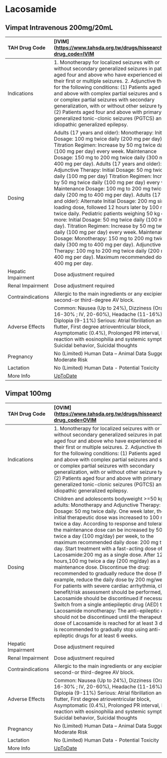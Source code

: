 # Lacosamide

## Vimpat Intravenous 200mg/20mL

| TAH Drug Code      | [IVIM](https://www.tahsda.org.tw/drugs/hissearch.php?drug_code=IVIM                                                                                                                                                                                                                                                                                                                                                                                                                                                                                                                                                                                                                                                                                                                                                                                                                                                                                                                                                                                     |
|:-------------------|:--------------------------------------------------------------------------------------------------------------------------------------------------------------------------------------------------------------------------------------------------------------------------------------------------------------------------------------------------------------------------------------------------------------------------------------------------------------------------------------------------------------------------------------------------------------------------------------------------------------------------------------------------------------------------------------------------------------------------------------------------------------------------------------------------------------------------------------------------------------------------------------------------------------------------------------------------------------------------------------------------------------------------------------------------------|
| Indications        | 1. Monotherapy for localized seizures with or without secondary generalized seizures in patients aged four and above who have experienced either their first or multiple seizures. 2. Adjunctive therapy for the following conditions: (1) Patients aged four and above with complex partial seizures and simple or complex partial seizures with secondary generalization, with or without other seizure types. (2) Patients aged four and above with primary generalized tonic-clonic seizures (PGTCS) and idiopathic generalized epilepsy.                                                                                                                                                                                                                                                                                                                                                                                                                                                                                                           |
| Dosing             | Adults (17 years and older): Monotherapy: Initial Dosage: 100 mg twice daily (200 mg per day) Titration Regimen: Increase by 50 mg twice daily (100 mg per day) every week. Maintenance Dosage: 150 mg to 200 mg twice daily (300 mg to 400 mg per day). Adults (17 years and older): Adjunctive Therapy: Initial Dosage: 50 mg twice daily (100 mg per day) Titration Regimen: Increase by 50 mg twice daily (100 mg per day) every week. Maintenance Dosage: 100 mg to 200 mg twice daily (200 mg to 400 mg per day). Adults (17 years and older): Alternate Initial Dosage: 200 mg single loading dose, followed 12 hours later by 100 mg twice daily. Pediatric patients weighing 50 kg or more: Initial Dosage: 50 mg twice daily (100 mg per day). Titration Regimen: Increase by 50 mg twice daily (100 mg per day) every week. Maintenance Dosage: Monotherapy: 150 mg to 200 mg twice daily (300 mg to 400 mg per day). Adjunctive Therapy: 100 mg to 200 mg twice daily (200 mg to 400 mg per day). Maximum recommended dose: 400 mg per day. |
| Hepatic Impairment | Dose adjustment required                                                                                                                                                                                                                                                                                                                                                                                                                                                                                                                                                                                                                                                                                                                                                                                                                                                                                                                                                                                                                                |
| Renal Impairment   | Dose adjustment required                                                                                                                                                                                                                                                                                                                                                                                                                                                                                                                                                                                                                                                                                                                                                                                                                                                                                                                                                                                                                                |
| Contraindications  | Allergic to the main ingredients or any excipients. second-or third-degree AV block.                                                                                                                                                                                                                                                                                                                                                                                                                                                                                                                                                                                                                                                                                                                                                                                                                                                                                                                                                                    |
| Adverse Effects    | Common: Nausea (Up to 24%), Dizziness (Oral, 16-30% ; IV, 20-60%), Headache (11-16%), Diplopia (9-11%) Serious: Atrial fibrillation and flutter, First degree atrioventricular block, Asymptomatic (0.4%), Prolonged PR interval, Drug reaction with eosinophilia and systemic symptoms, Suicidal behavior, Suicidal thoughts                                                                                                                                                                                                                                                                                                                                                                                                                                                                                                                                                                                                                                                                                                                           |
| Pregnancy          | No (Limited) Human Data – Animal Data Suggest Moderate Risk                                                                                                                                                                                                                                                                                                                                                                                                                                                                                                                                                                                                                                                                                                                                                                                                                                                                                                                                                                                             |
| Lactation          | No (Limited) Human Data - Potential Toxicity                                                                                                                                                                                                                                                                                                                                                                                                                                                                                                                                                                                                                                                                                                                                                                                                                                                                                                                                                                                                            |
| More Info          | [UpToDate](https://www.uptodate.com/contents/lacosamide-drug-information)                                                                                                                                                                                                                                                                                                                                                                                                                                                                                                                                                                                                                                                                                                                                                                                                                                                                                                                                                                               |

## Vimpat 100mg

| TAH Drug Code      | [OVIM](https://www.tahsda.org.tw/drugs/hissearch.php?drug_code=OVIM                                                                                                                                                                                                                                                                                                                                                                                                                                                                                                                                                                                                                                                                                                                                                                                                                                                                                                                                                                                                                                                              |
|:-------------------|:---------------------------------------------------------------------------------------------------------------------------------------------------------------------------------------------------------------------------------------------------------------------------------------------------------------------------------------------------------------------------------------------------------------------------------------------------------------------------------------------------------------------------------------------------------------------------------------------------------------------------------------------------------------------------------------------------------------------------------------------------------------------------------------------------------------------------------------------------------------------------------------------------------------------------------------------------------------------------------------------------------------------------------------------------------------------------------------------------------------------------------|
| Indications        | 1. Monotherapy for localized seizures with or without secondary generalized seizures in patients aged four and above who have experienced either their first or multiple seizures. 2. Adjunctive therapy for the following conditions: (1) Patients aged four and above with complex partial seizures and simple or complex partial seizures with secondary generalization, with or without other seizure types. (2) Patients aged four and above with primary generalized tonic-clonic seizures (PGTCS) and idiopathic generalized epilepsy.                                                                                                                                                                                                                                                                                                                                                                                                                                                                                                                                                                                    |
| Dosing             | Children and adolescents bodyweight >=50 kg and adults: Monotherapy and Adjunctive Therapy: Initial Dosage: 50 mg twice daily. One week later, the initial therapeutic dose was increased to 100 mg twice a day. According to response and tolerability, the maintenance dose can be increased by 50 mg twice a day (100 mg/day) per week, to the maximum recommended daily dose: 200 mg twice a day. Start treatment with a fast-acting dose of Lacosamide:200 mg as a single dose. After 12 hours,100 mg twice a day (200 mg/day) as a maintenance dose. Discontinue the drug: recommended to gradually reduce the dose (for example, reduce the daily dose by 200 mg/week). For patients with severe cardiac arrhythmia, clinical benefit/risk assessment should be performed, and Lacosamide should be discontinued if necessary. Switch from a single antiepileptic drug (AED) to Lacosamide monotherapy: The anti-epileptic drugs should not be discontinued until the therapeutic dose of Lacosamide is reached for at least 3 days. It is recommended to gradually stop using anti-epileptic drugs for at least 6 weeks. |
| Hepatic Impairment | Dose adjustment required                                                                                                                                                                                                                                                                                                                                                                                                                                                                                                                                                                                                                                                                                                                                                                                                                                                                                                                                                                                                                                                                                                         |
| Renal Impairment   | Dose adjustment required                                                                                                                                                                                                                                                                                                                                                                                                                                                                                                                                                                                                                                                                                                                                                                                                                                                                                                                                                                                                                                                                                                         |
| Contraindications  | Allergic to the main ingredients or any excipients. second-or third-degree AV block.                                                                                                                                                                                                                                                                                                                                                                                                                                                                                                                                                                                                                                                                                                                                                                                                                                                                                                                                                                                                                                             |
| Adverse Effects    | Common: Nausea (Up to 24%), Dizziness (Oral, 16-30% ; IV, 20-60%), Headache (11-16%), Diplopia (9-11%) Serious: Atrial fibrillation and flutter, First degree atrioventricular block, Asymptomatic (0.4%), Prolonged PR interval, Drug reaction with eosinophilia and systemic symptoms, Suicidal behavior, Suicidal thoughts                                                                                                                                                                                                                                                                                                                                                                                                                                                                                                                                                                                                                                                                                                                                                                                                    |
| Pregnancy          | No (Limited) Human Data – Animal Data Suggest Moderate Risk                                                                                                                                                                                                                                                                                                                                                                                                                                                                                                                                                                                                                                                                                                                                                                                                                                                                                                                                                                                                                                                                      |
| Lactation          | No (Limited) Human Data - Potential Toxicity                                                                                                                                                                                                                                                                                                                                                                                                                                                                                                                                                                                                                                                                                                                                                                                                                                                                                                                                                                                                                                                                                     |
| More Info          | [UpToDate](https://www.uptodate.com/contents/lacosamide-drug-information)                                                                                                                                                                                                                                                                                                                                                                                                                                                                                                                                                                                                                                                                                                                                                                                                                                                                                                                                                                                                                                                        |

